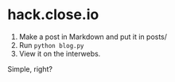 hack.close.io
=============

1. Make a post in Markdown and put it in posts/
2. Run `python blog.py`
3. View it on the interwebs.


Simple, right?
